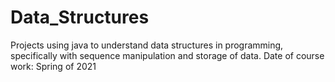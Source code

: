 # Data_Structures
Projects using java to understand data structures in programming, specifically with sequence manipulation and storage of data.
Date of course work: Spring of 2021
